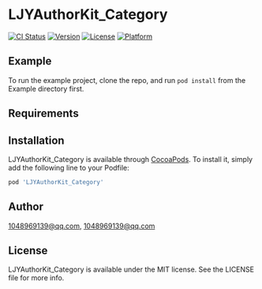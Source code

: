 # LJYAuthorKit_Category

[![CI Status](https://img.shields.io/travis/1048969139@qq.com/LJYAuthorKit_Category.svg?style=flat)](https://travis-ci.org/1048969139@qq.com/LJYAuthorKit_Category)
[![Version](https://img.shields.io/cocoapods/v/LJYAuthorKit_Category.svg?style=flat)](https://cocoapods.org/pods/LJYAuthorKit_Category)
[![License](https://img.shields.io/cocoapods/l/LJYAuthorKit_Category.svg?style=flat)](https://cocoapods.org/pods/LJYAuthorKit_Category)
[![Platform](https://img.shields.io/cocoapods/p/LJYAuthorKit_Category.svg?style=flat)](https://cocoapods.org/pods/LJYAuthorKit_Category)

## Example

To run the example project, clone the repo, and run `pod install` from the Example directory first.

## Requirements

## Installation

LJYAuthorKit_Category is available through [CocoaPods](https://cocoapods.org). To install
it, simply add the following line to your Podfile:

```ruby
pod 'LJYAuthorKit_Category'
```

## Author

1048969139@qq.com, 1048969139@qq.com

## License

LJYAuthorKit_Category is available under the MIT license. See the LICENSE file for more info.
